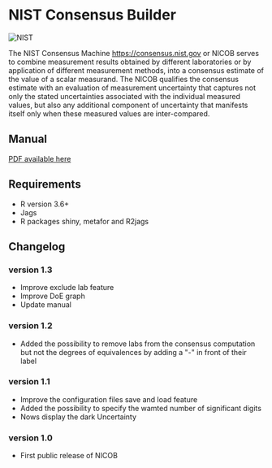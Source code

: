 # NIST Consensus Builder
![NIST](https://nccoe.nist.gov/sites/all/themes/custom/nccoe2x/asset/img/NIST_logo.svg)

 The NIST Consensus Machine https://consensus.nist.gov  or NICOB
 serves to combine measurement results obtained by different laboratories or by application of different measurement methods, into a consensus estimate of the value of a scalar measurand. The NICOB qualifies the consensus estimate with an evaluation of measurement uncertainty that captures not only the stated uncertainties associated with the individual measured values, but also any additional component of uncertainty that manifests itself only when these measured values are inter-compared.


## Manual
[PDF available here](https://consensus.nist.gov/app_direct/nicob/NISTConsensusBuilder-UserManual.pdf)

## Requirements
* R version 3.6+
* Jags
* R packages shiny, metafor and R2jags

## Changelog
### version 1.3
 - Improve exclude lab feature
 - Improve DoE graph
 - Update manual

### version 1.2
 - Added the possibility to remove labs from the consensus computation but not the degrees of equivalences by adding a "-" in front of their label

### version 1.1
  - Improve the configuration files save and load feature
  - Added the possibility to specify the wamted number of significant digits
  - Nows display the dark Uncertainty

### version 1.0
  - First public release of NICOB
